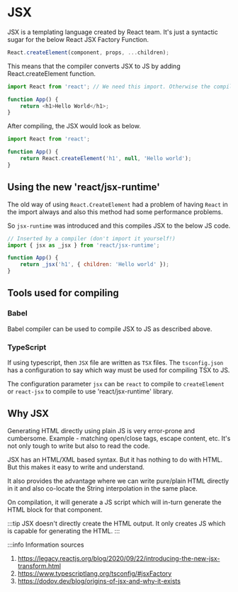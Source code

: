 # JSX

JSX is a templating language created by React team. It's just a syntactic sugar for the below React JSX Factory Function.

```javascript
React.createElement(component, props, ...children);
```

This means that the compiler converts JSX to JS by adding React.createElement function.

```javascript
import React from 'react'; // We need this import. Otherwise the compiler will not add it.

function App() {
    return <h1>Hello World</h1>;
}
```

After compiling, the JSX would look as below.

```javascript
import React from 'react';

function App() {
    return React.createElement('h1', null, 'Hello world');
}
```

## Using the new 'react/jsx-runtime'

The old way of using `React.CreateElement` had a problem of having `React` in the import always and also this method had some performance problems.

So `jsx-runtime` was introduced and this compiles JSX to the below JS code.

```javascript
// Inserted by a compiler (don't import it yourself!)
import { jsx as _jsx } from 'react/jsx-runtime';

function App() {
    return _jsx('h1', { children: 'Hello world' });
}
```

## Tools used for compiling

### Babel

Babel compiler can be used to compile JSX to JS as described above.

### TypeScript

If using typescript, then `JSX` file are written as `TSX` files.
The `tsconfig.json` has a configuration to say which way must be used for compiling TSX to JS.

The configuration parameter `jsx` can be `react` to compile to `createElement` or `react-jsx` to compile to use 'react/jsx-runtime' library.

## Why JSX

Generating HTML directly using plain JS is very error-prone and cumbersome.
Example - matching open/close tags, escape content, etc.
It's not only tough to write but also to read the code.

JSX has an HTML/XML based syntax. But it has nothing to do with HTML. But this makes it easy to write and understand.

It also provides the advantage where we can write pure/plain HTML directly in it and
also co-locate the String interpolation in the same place.

On compilation, it will generate a JS script which will in-turn generate the HTML block for that component.

:::tip
JSX doesn't directly create the HTML output. It only creates JS which is capable for generating the HTML.
:::

:::info
Information sources

1. https://legacy.reactjs.org/blog/2020/09/22/introducing-the-new-jsx-transform.html
2. https://www.typescriptlang.org/tsconfig/#jsxFactory
3. https://dodov.dev/blog/origins-of-jsx-and-why-it-exists
